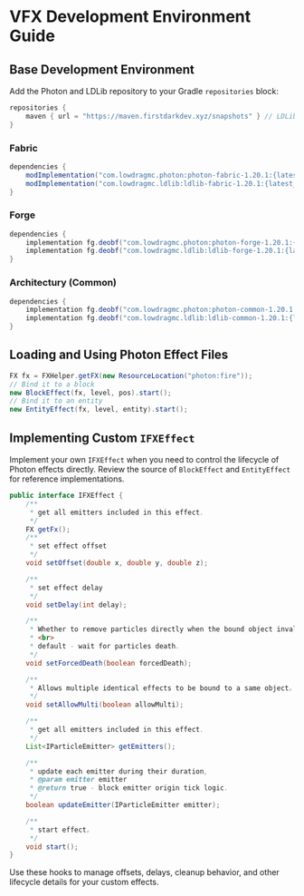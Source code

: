 # VFX Development Environment Guide

## Base Development Environment

Add the Photon and LDLib repository to your Gradle `repositories` block:

```groovy
repositories {
    maven { url = "https://maven.firstdarkdev.xyz/snapshots" } // LDLib, Photon
}
```

### Fabric

```groovy
dependencies {
    modImplementation("com.lowdragmc.photon:photon-fabric-1.20.1:{latest_version}") { transitive = false }
    modImplementation("com.lowdragmc.ldlib:ldlib-fabric-1.20.1:{latest_version}") { transitive = false }
}
```

### Forge

```groovy
dependencies {
    implementation fg.deobf("com.lowdragmc.photon:photon-forge-1.20.1:{latest_version}") { transitive = false }
    implementation fg.deobf("com.lowdragmc.ldlib:ldlib-forge-1.20.1:{latest_version}") { transitive = false }
}
```

### Architectury (Common)

```groovy
dependencies {
    implementation fg.deobf("com.lowdragmc.photon:photon-common-1.20.1:{latest_version}") { transitive = false }
    implementation fg.deobf("com.lowdragmc.ldlib:ldlib-common-1.20.1:{latest_version}") { transitive = false }
}
```

## Loading and Using Photon Effect Files

```java
FX fx = FXHelper.getFX(new ResourceLocation("photon:fire"));
// Bind it to a block
new BlockEffect(fx, level, pos).start();
// Bind it to an entity
new EntityEffect(fx, level, entity).start();
```

## Implementing Custom `IFXEffect`

Implement your own `IFXEffect` when you need to control the lifecycle of Photon effects directly. Review the source of `BlockEffect` and `EntityEffect` for reference implementations.

```java
public interface IFXEffect {
    /**
     * get all emitters included in this effect.
     */
    FX getFx();
    /**
     * set effect offset
     */
    void setOffset(double x, double y, double z);

    /**
     * set effect delay
     */
    void setDelay(int delay);

    /**
     * Whether to remove particles directly when the bound object invalid.
     * <br>
     * default - wait for particles death.
     */
    void setForcedDeath(boolean forcedDeath);

    /**
     * Allows multiple identical effects to be bound to a same object。
     */
    void setAllowMulti(boolean allowMulti);

    /**
     * get all emitters included in this effect.
     */
    List<IParticleEmitter> getEmitters();

    /**
     * update each emitter during their duration,
     * @param emitter emitter
     * @return true - block emitter origin tick logic.
     */
    boolean updateEmitter(IParticleEmitter emitter);

    /**
     * start effect。
     */
    void start();
}
```

Use these hooks to manage offsets, delays, cleanup behavior, and other lifecycle details for your custom effects.
